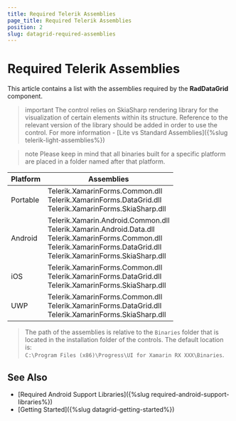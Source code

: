 ```yaml
---
title: Required Telerik Assemblies
page_title: Required Telerik Assemblies
position: 2
slug: datagrid-required-assemblies
---
```


# Required Telerik Assemblies 

This article contains a list with the assemblies required by the **RadDataGrid** component.

>important The control relies on SkiaSharp rendering library for the visualization of certain elements within its structure. Reference to the relevant version of the library should be added in order to use the control. For more information - [Lite vs Standard Assemblies]({%slug telerik-light-assemblies%})

>note Please keep in mind that all binaries built for a specific platform are placed in a folder named after that platform.

| Platform | Assemblies |
| -------- | ---------- |
| Portable | Telerik.XamarinForms.Common.dll<br/>Telerik.XamarinForms.DataGrid.dll<br/>Telerik.XamarinForms.SkiaSharp.dll |
| Android  | Telerik.Xamarin.Android.Common.dll<br/>Telerik.Xamarin.Android.Data.dll<br/>Telerik.XamarinForms.Common.dll<br/>Telerik.XamarinForms.DataGrid.dll<br/>Telerik.XamarinForms.SkiaSharp.dll |
| iOS      | Telerik.XamarinForms.Common.dll<br/>Telerik.XamarinForms.DataGrid.dll<br/>Telerik.XamarinForms.SkiaSharp.dll |
| UWP      | Telerik.XamarinForms.Common.dll<br/>Telerik.XamarinForms.DataGrid.dll<br/>Telerik.XamarinForms.SkiaSharp.dll|

> The path of the assemblies is relative to the `Binaries` folder that is located in the installation folder of the controls. The default location is:  
> `C:\Program Files (x86)\Progress\UI for Xamarin RX XXX\Binaries`.


## See Also

- [Required Android Support Libraries]({%slug required-android-support-libraries%})
- [Getting Started]({%slug datagrid-getting-started%})

